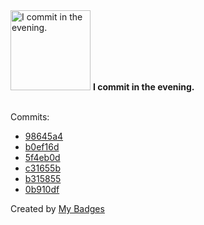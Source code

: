 <img src="https://my-badges.github.io/my-badges/evening-commits.png" alt="I commit in the evening." title="I commit in the evening." width="128">
<strong>I commit in the evening.</strong>
<br><br>

Commits:

- <a href="https://github.com/yeskunall/yeskunall/commit/98645a4c6c29b32d3cacbbc3113d70a30953fa82">98645a4</a>
- <a href="https://github.com/yeskunall/remy/commit/b0ef16d69797a3e7991ef53004704d80d26c4a24">b0ef16d</a>
- <a href="https://github.com/yeskunall/remy/commit/5f4eb0ddef012bd0db923e16e979c0a4128557fb">5f4eb0d</a>
- <a href="https://github.com/yeskunall/remy/commit/c31655bbb7dc9a4ad104fb41189378d66992fea2">c31655b</a>
- <a href="https://github.com/yeskunall/dotfiles/commit/b31585585bfa422e9df63fc26ef7f1b05d1ab112">b315855</a>
- <a href="https://github.com/yeskunall/dotfiles/commit/0b910dfc04486c993306b17953b68e2f6a6b658b">0b910df</a>


Created by <a href="https://github.com/my-badges/my-badges">My Badges</a>